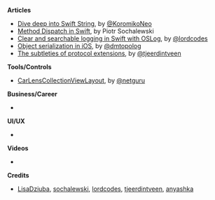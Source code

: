 
**Articles**

* [Dive deep into Swift String](https://flawlessapp.io/blog/dive-deep-into-swift-string/), by [@KoromikoNeo](https://twitter.com/KoromikoNeo)
* [Method Dispatch in Swift](https://www.netguru.com/codestories/method-dispatch-in-swift), by Piotr Sochalewski
* [Clear and searchable logging in Swift with OSLog](https://www.lordcodes.com/posts/clear-and-searchable-logging-in-swift-with-oslog), by [@lordcodes](https://twitter.com/lordcodes)
* [Object serialization in iOS](https://dmtopolog.com/object-serialization-in-ios/), by [@dmtopolog](https://twitter.com/dmtopolog)
* [The subtleties of protocol extensions](https://swiftindepth.com/2019-01-13/the-subtleties-of-protocol-extensions), by [@tjeerdintveen](https://twitter.com/tjeerdintveen)

**Tools/Controls**

* [CarLensCollectionViewLayout](https://github.com/netguru/CarLensCollectionViewLayout), by [@netguru](https://twitter.com/netguru)

**Business/Career**

* 

**UI/UX**

* 

**Videos**

* 

**Credits**

* [LisaDziuba](https://github.com/LisaDziuba), [sochalewski](https://github.com/sochalewski), [lordcodes](https://github.com/lordcodes), [tjeerdintveen](https://github.com/tjeerdintveen), [anyashka](https://github.com/anyashka)
